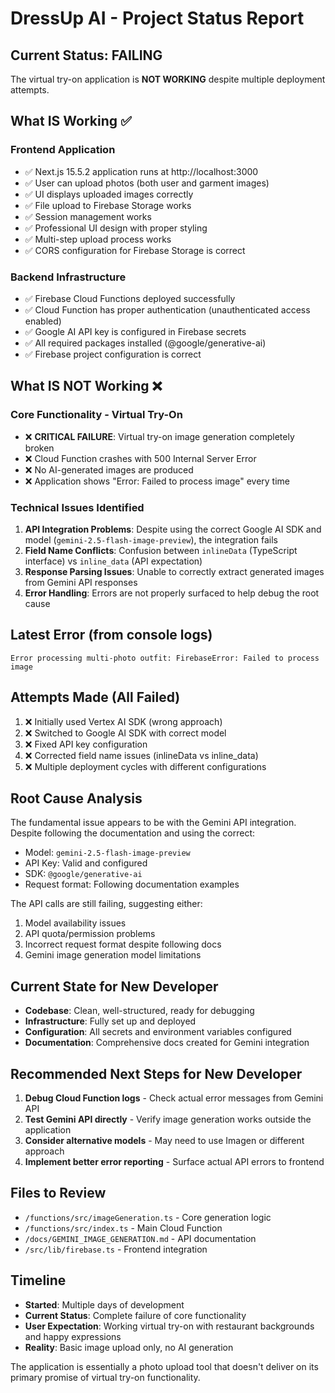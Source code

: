 # DressUp AI - Project Status Report

## Current Status: FAILING

The virtual try-on application is **NOT WORKING** despite multiple deployment attempts.

## What IS Working ✅

### Frontend Application
- ✅ Next.js 15.5.2 application runs at http://localhost:3000
- ✅ User can upload photos (both user and garment images)
- ✅ UI displays uploaded images correctly
- ✅ File upload to Firebase Storage works
- ✅ Session management works
- ✅ Professional UI design with proper styling
- ✅ Multi-step upload process works
- ✅ CORS configuration for Firebase Storage is correct

### Backend Infrastructure
- ✅ Firebase Cloud Functions deployed successfully
- ✅ Cloud Function has proper authentication (unauthenticated access enabled)
- ✅ Google AI API key is configured in Firebase secrets
- ✅ All required packages installed (@google/generative-ai)
- ✅ Firebase project configuration is correct

## What IS NOT Working ❌

### Core Functionality - Virtual Try-On
- ❌ **CRITICAL FAILURE**: Virtual try-on image generation completely broken
- ❌ Cloud Function crashes with 500 Internal Server Error
- ❌ No AI-generated images are produced
- ❌ Application shows "Error: Failed to process image" every time

### Technical Issues Identified
1. **API Integration Problems**: Despite using the correct Google AI SDK and model (`gemini-2.5-flash-image-preview`), the integration fails
2. **Field Name Conflicts**: Confusion between `inlineData` (TypeScript interface) vs `inline_data` (API expectation)
3. **Response Parsing Issues**: Unable to correctly extract generated images from Gemini API responses
4. **Error Handling**: Errors are not properly surfaced to help debug the root cause

## Latest Error (from console logs)
```
Error processing multi-photo outfit: FirebaseError: Failed to process image
```

## Attempts Made (All Failed)
1. ❌ Initially used Vertex AI SDK (wrong approach)
2. ❌ Switched to Google AI SDK with correct model
3. ❌ Fixed API key configuration 
4. ❌ Corrected field name issues (inlineData vs inline_data)
5. ❌ Multiple deployment cycles with different configurations

## Root Cause Analysis
The fundamental issue appears to be with the Gemini API integration. Despite following the documentation and using the correct:
- Model: `gemini-2.5-flash-image-preview`
- API Key: Valid and configured
- SDK: `@google/generative-ai`
- Request format: Following documentation examples

The API calls are still failing, suggesting either:
1. Model availability issues
2. API quota/permission problems  
3. Incorrect request format despite following docs
4. Gemini image generation model limitations

## Current State for New Developer
- **Codebase**: Clean, well-structured, ready for debugging
- **Infrastructure**: Fully set up and deployed
- **Configuration**: All secrets and environment variables configured
- **Documentation**: Comprehensive docs created for Gemini integration

## Recommended Next Steps for New Developer
1. **Debug Cloud Function logs** - Check actual error messages from Gemini API
2. **Test Gemini API directly** - Verify image generation works outside the application
3. **Consider alternative models** - May need to use Imagen or different approach
4. **Implement better error reporting** - Surface actual API errors to frontend

## Files to Review
- `/functions/src/imageGeneration.ts` - Core generation logic
- `/functions/src/index.ts` - Main Cloud Function
- `/docs/GEMINI_IMAGE_GENERATION.md` - API documentation
- `/src/lib/firebase.ts` - Frontend integration

## Timeline
- **Started**: Multiple days of development
- **Current Status**: Complete failure of core functionality
- **User Expectation**: Working virtual try-on with restaurant backgrounds and happy expressions
- **Reality**: Basic image upload only, no AI generation

The application is essentially a photo upload tool that doesn't deliver on its primary promise of virtual try-on functionality.